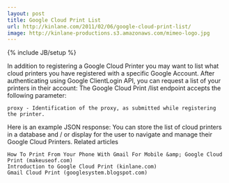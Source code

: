 ```yaml
---
layout: post
title: Google Cloud Print List
url: http://kinlane.com/2011/02/06/google-cloud-print-list/
image: http://kinlane-productions.s3.amazonaws.com/mimeo-logo.jpg
---
```

{% include JB/setup %}
In addition to registering a Google Cloud Printer you may want to list what cloud printers you have registered with a specific Google Account.
After authenticating using Google ClientLogin API,  you can request a list of your printers in their account:
 The Google Cloud Print  /list endpoint accepts the following parameter:

	proxy - Identification of the proxy, as submitted while registering the printer.

Here is an example JSON response:
You can store the list of cloud printers in a database and / or display for the user to navigate and manage their Google Cloud Printers.
Related articles

	How To Print From Your Phone With Gmail For Mobile &amp; Google Cloud Print (makeuseof.com)
	Introduction to Google Cloud Print (kinlane.com)
	Gmail Cloud Print (googlesystem.blogspot.com)

